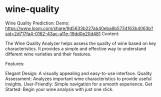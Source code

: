 # wine-quality
Wine Quality Prediction:
Demo: https://www.loom.com/share/9d5633b227ab40eba6b5734163b4063b?sid=2d717fa4-0162-43ac-a11e-19dd0e20d481 
Content:

The Wine Quality Analyzer helps assess the quality of wine based on key characteristics. It provides a simple and effective way to understand different wine varieties and their features.

Features:

Elegant Design: A visually appealing and easy-to-use interface.
Quality Assessment: Analyzes important wine characteristics to provide useful insights.
User-Friendly: Simple navigation for a smooth experience.
Get Started: Begin your wine analysis with just one click.
